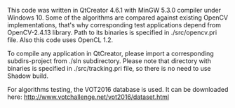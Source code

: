 This code was written in QtCreator 4.6.1 with MinGW 5.3.0 compiler under Windows 10. Some of the algorithms are compared against existing OpenCV implementations, that's why corresponding test applications depend from OpenCV-2.4.13 library. Path to its binaries is specified in ./src/opencv.pri file.
Also this code uses OpenCL 1.2.

To compile any application in QtCreator, please import a corresponding subdirs-project from ./sln subdirectory. Please note that directory with binaries is specified in ./src/tracking.pri file, so there is no need to use Shadow build.

For algorithms testing, the VOT2016 database is used. It can be downloaded here: http://www.votchallenge.net/vot2016/dataset.html
